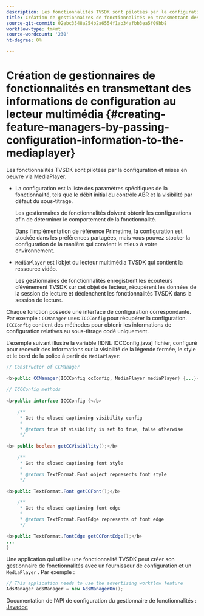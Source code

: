 ```yaml
---
description: Les fonctionnalités TVSDK sont pilotées par la configuration et mises en oeuvre via MediaPlayer.
title: Création de gestionnaires de fonctionnalités en transmettant des informations de configuration au lecteur multimédia
source-git-commit: 02ebc3548a254b2a6554f1ab34afbb3ea5f09bb8
workflow-type: tm+mt
source-wordcount: '230'
ht-degree: 0%

---
```


# Création de gestionnaires de fonctionnalités en transmettant des informations de configuration au lecteur multimédia {#creating-feature-managers-by-passing-configuration-information-to-the-mediaplayer}

Les fonctionnalités TVSDK sont pilotées par la configuration et mises en oeuvre via MediaPlayer.

* La configuration est la liste des paramètres spécifiques de la fonctionnalité, tels que le débit initial du contrôle ABR et la visibilité par défaut du sous-titrage.

  Les gestionnaires de fonctionnalités doivent obtenir les configurations afin de déterminer le comportement de la fonctionnalité.

  Dans l’implémentation de référence Primetime, la configuration est stockée dans les préférences partagées, mais vous pouvez stocker la configuration de la manière qui convient le mieux à votre environnement.

* `MediaPlayer` est l’objet du lecteur multimédia TVSDK qui contient la ressource vidéo.

  Les gestionnaires de fonctionnalités enregistrent les écouteurs d’événement TVSDK sur cet objet de lecteur, récupèrent les données de la session de lecture et déclenchent les fonctionnalités TVSDK dans la session de lecture.

Chaque fonction possède une interface de configuration correspondante. Par exemple : `CCManager` uses `ICCConfig` pour récupérer la configuration. `ICCConfig` contient des méthodes pour obtenir les informations de configuration relatives au sous-titrage codé uniquement.

L’exemple suivant illustre la variable [!DNL ICCConfig.java] fichier, configuré pour recevoir des informations sur la visibilité de la légende fermée, le style et le bord de la police à partir de `MediaPlayer`:

```java
// Constructor of CCManager 
 
<b>public CCManager(ICCConfig ccConfig, MediaPlayer mediaPlayer) {...}</b> 
  
// ICCConfig methods 
 
<b>public interface ICCConfig {</b> 
  
    /** 
     * Get the closed captioning visibility config 
     * 
     * @return true if visibility is set to true, false otherwise 
     */ 
    
<b> public boolean getCCVisibility();</b> 
  
    /** 
     * Get the closed captioning font style 
     * 
     * @return TextFormat.Font object represents font style 
     */ 
     
<b>public TextFormat.Font getCCFont();</b>

    /** 
     * Get the closed captioning font edge 
     * 
     * @return TextFormat.FontEdge represents of font edge 
     */ 
     
<b>public TextFormat.FontEdge getCCFontEdge();</b> 
... 
}
```

Une application qui utilise une fonctionnalité TVSDK peut créer son gestionnaire de fonctionnalités avec un fournisseur de configuration et un `MediaPlayer` . Par exemple :

```java
// This application needs to use the advertising workflow feature 
AdsManager adsManager = new AdsManagerOn();
```

Documentation de l’API de configuration du gestionnaire de fonctionnalités : [Javadoc](https://help.adobe.com/en_US/primetime/api/reference_implementation/android/javadoc/com/adobe/primetime/reference/config/package-summary.html)
